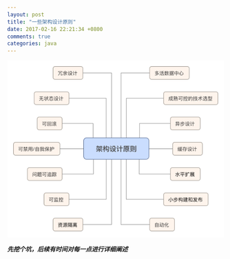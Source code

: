 ```yaml
---
layout: post
title: "一些架构设计原则"
date: 2017-02-16 22:21:34 +0800
comments: true
categories: java
---
```


![](/images/blog_images/arch-spec.png)

***先挖个坑，后续有时间对每一点进行详细阐述***

<!--more-->